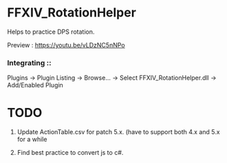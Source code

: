 # FFXIV_RotationHelper
Helps to practice DPS rotation.

Preview : https://youtu.be/vLDzNC5nNPo

### Integrating ::

Plugins -> Plugin Listing -> Browse... -> Select FFXIV_RotationHelper.dll -> Add/Enabled Plugin

# TODO

1. Update ActionTable.csv for patch 5.x. (have to support both 4.x and 5.x for a while

2. Find best practice to convert js to c#.
